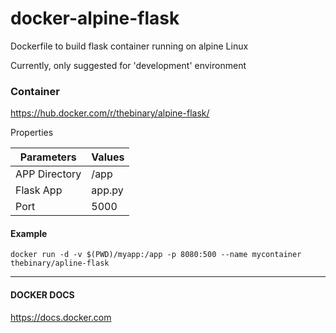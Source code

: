 # docker-alpine-flask

Dockerfile to build flask container running on alpine Linux

Currently, only suggested for 'development' environment

### Container
https://hub.docker.com/r/thebinary/alpine-flask/

Properties

| Parameters | Values |
|------------|--------|
| APP Directory | /app |
| Flask App | app.py |
| Port	    | 5000 |

#### Example
```
docker run -d -v $(PWD)/myapp:/app -p 8080:500 --name mycontainer thebinary/apline-flask
```


----
#### DOCKER DOCS
https://docs.docker.com



